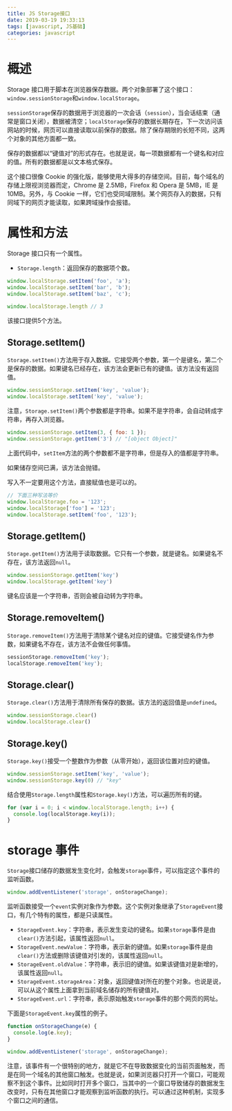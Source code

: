 ```yaml
---
title: JS Storage接口
date: 2019-03-19 19:33:13
tags: [javascript, JS基础]
categories: javascript
---
```


# 概述
Storage 接口用于脚本在浏览器保存数据。两个对象部署了这个接口：`window.sessionStorage`和`window.localStorage`。

`sessionStorage`保存的数据用于浏览器的一次会话（`session`），当会话结束（通常是窗口关闭），数据被清空；`localStorage`保存的数据长期存在，下一次访问该网站的时候，网页可以直接读取以前保存的数据。除了保存期限的长短不同，这两个对象的其他方面都一致。

保存的数据都以“键值对”的形式存在。也就是说，每一项数据都有一个键名和对应的值。所有的数据都是以文本格式保存。

这个接口很像 Cookie 的强化版，能够使用大得多的存储空间。目前，每个域名的存储上限视浏览器而定，Chrome 是 2.5MB，Firefox 和 Opera 是 5MB，IE 是 10MB。另外，与 Cookie 一样，它们也受同域限制。某个网页存入的数据，只有同域下的网页才能读取，如果跨域操作会报错。
# 属性和方法
Storage 接口只有一个属性。
- `Storage.length`：返回保存的数据项个数。

```javascript
window.localStorage.setItem('foo', 'a');
window.localStorage.setItem('bar', 'b');
window.localStorage.setItem('baz', 'c');

window.localStorage.length // 3
```
该接口提供5个方法。
## Storage.setItem()
`Storage.setItem()`方法用于存入数据。它接受两个参数，第一个是键名，第二个是保存的数据。如果键名已经存在，该方法会更新已有的键值。该方法没有返回值。
```javascript
window.sessionStorage.setItem('key', 'value');
window.localStorage.setItem('key', 'value');
```
注意，`Storage.setItem()`两个参数都是字符串。如果不是字符串，会自动转成字符串，再存入浏览器。
```javascript
window.sessionStorage.setItem(3, { foo: 1 });
window.sessionStorage.getItem('3') // "[object Object]"
```
上面代码中，`setItem`方法的两个参数都不是字符串，但是存入的值都是字符串。

如果储存空间已满，该方法会抛错。

写入不一定要用这个方法，直接赋值也是可以的。
```javascript
// 下面三种写法等价
window.localStorage.foo = '123';
window.localStorage['foo'] = '123';
window.localStorage.setItem('foo', '123');
```
## Storage.getItem()
`Storage.getItem()`方法用于读取数据。它只有一个参数，就是键名。如果键名不存在，该方法返回`null`。
```javascript
window.sessionStorage.getItem('key')
window.localStorage.getItem('key')
```
键名应该是一个字符串，否则会被自动转为字符串。
## Storage.removeItem()
`Storage.removeItem()`方法用于清除某个键名对应的键值。它接受键名作为参数，如果键名不存在，该方法不会做任何事情。
```javascript
sessionStorage.removeItem('key');
localStorage.removeItem('key');
```
## Storage.clear()
`Storage.clear()`方法用于清除所有保存的数据。该方法的返回值是`undefined`。
```javascript
window.sessionStorage.clear()
window.localStorage.clear()
```
## Storage.key()
`Storage.key()`接受一个整数作为参数（从零开始），返回该位置对应的键值。
```javascript
window.sessionStorage.setItem('key', 'value');
window.sessionStorage.key(0) // "key"
```
结合使用`Storage.length`属性和`Storage.key()`方法，可以遍历所有的键。
```javascript
for (var i = 0; i < window.localStorage.length; i++) {
  console.log(localStorage.key(i));
}
```
# storage 事件
`Storage`接口储存的数据发生变化时，会触发`storage`事件，可以指定这个事件的监听函数。
```javascript
window.addEventListener('storage', onStorageChange);
```
监听函数接受一个`event`实例对象作为参数。这个实例对象继承了`StorageEvent`接口，有几个特有的属性，都是只读属性。
- `StorageEvent.key`：字符串，表示发生变动的键名。如果`storage`事件是由`clear()`方法引起，该属性返回`null`。
- `StorageEvent.newValue`：字符串，表示新的键值。如果`storage`事件是由`clear()`方法或删除该键值对引发的，该属性返回`null`。
- `StorageEvent.oldValue`：字符串，表示旧的键值。如果该键值对是新增的，该属性返回`null`。
- `StorageEvent.storageArea`：对象，返回键值对所在的整个对象。也说是说，可以从这个属性上面拿到当前域名储存的所有键值对。
- `StorageEvent.url`：字符串，表示原始触发`storage`事件的那个网页的网址。

下面是`StorageEvent.key`属性的例子。
```javascript
function onStorageChange(e) {
  console.log(e.key);
}

window.addEventListener('storage', onStorageChange);
```
注意，该事件有一个很特别的地方，就是它不在导致数据变化的当前页面触发，而是在同一个域名的其他窗口触发。也就是说，如果浏览器只打开一个窗口，可能观察不到这个事件。比如同时打开多个窗口，当其中的一个窗口导致储存的数据发生改变时，只有在其他窗口才能观察到监听函数的执行。可以通过这种机制，实现多个窗口之间的通信。
